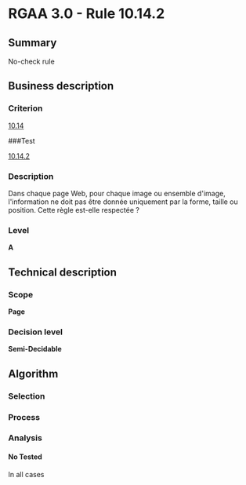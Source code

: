 # RGAA 3.0 -  Rule 10.14.2

## Summary

No-check rule

## Business description

### Criterion

[10.14](http://references.modernisation.gouv.fr/referentiel-technique-0#crit-10-14)

###Test

[10.14.2](http://disic.github.io/rgaa_referentiel_en/RGAA3.0_Criteria_English_version_v1.html#test-10-14-2)

### Description

Dans chaque page Web, pour chaque image ou ensemble d'image, l'information ne doit pas &ecirc;tre donn&eacute;e uniquement par la forme, taille ou position. Cette r&egrave;gle est-elle respect&eacute;e ?

### Level

**A**

## Technical description

### Scope

**Page**

### Decision level

**Semi-Decidable**

## Algorithm

### Selection

### Process

### Analysis

#### No Tested 

In all cases


